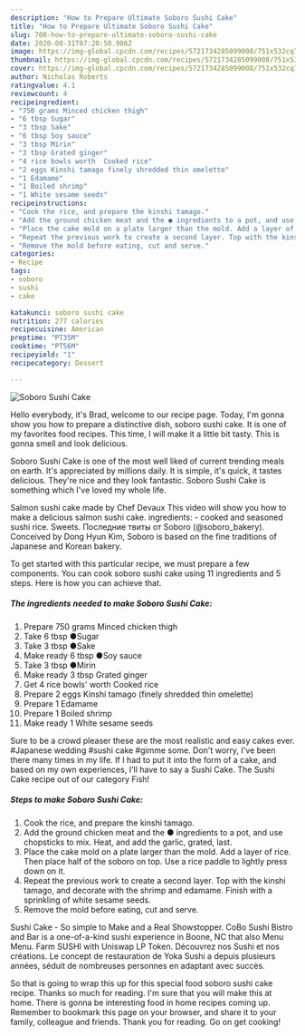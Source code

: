 ```yaml
---
description: "How to Prepare Ultimate Soboro Sushi Cake"
title: "How to Prepare Ultimate Soboro Sushi Cake"
slug: 700-how-to-prepare-ultimate-soboro-sushi-cake
date: 2020-08-31T07:20:50.986Z
image: https://img-global.cpcdn.com/recipes/5721734285099008/751x532cq70/soboro-sushi-cake-recipe-main-photo.jpg
thumbnail: https://img-global.cpcdn.com/recipes/5721734285099008/751x532cq70/soboro-sushi-cake-recipe-main-photo.jpg
cover: https://img-global.cpcdn.com/recipes/5721734285099008/751x532cq70/soboro-sushi-cake-recipe-main-photo.jpg
author: Nicholas Roberts
ratingvalue: 4.1
reviewcount: 4
recipeingredient:
- "750 grams Minced chicken thigh"
- "6 tbsp Sugar"
- "3 tbsp Sake"
- "6 tbsp Soy sauce"
- "3 tbsp Mirin"
- "3 tbsp Grated ginger"
- "4 rice bowls worth  Cooked rice"
- "2 eggs Kinshi tamago finely shredded thin omelette"
- "1 Edamame"
- "1 Boiled shrimp"
- "1 White sesame seeds"
recipeinstructions:
- "Cook the rice, and prepare the kinshi tamago."
- "Add the ground chicken meat and the ● ingredients to a pot, and use chopsticks to mix. Heat, and add the garlic, grated, last."
- "Place the cake mold on a plate larger than the mold. Add a layer of rice. Then place half of the soboro on top. Use a rice paddle to lightly press down on it."
- "Repeat the previous work to create a second layer. Top with the kinshi tamago, and decorate with the shrimp and edamame. Finish with a sprinkling of white sesame seeds."
- "Remove the mold before eating, cut and serve."
categories:
- Recipe
tags:
- soboro
- sushi
- cake

katakunci: soboro sushi cake 
nutrition: 277 calories
recipecuisine: American
preptime: "PT35M"
cooktime: "PT56M"
recipeyield: "1"
recipecategory: Dessert

---
```



![Soboro Sushi Cake](https://img-global.cpcdn.com/recipes/5721734285099008/751x532cq70/soboro-sushi-cake-recipe-main-photo.jpg)

Hello everybody, it's Brad, welcome to our recipe page. Today, I'm gonna show you how to prepare a distinctive dish, soboro sushi cake. It is one of my favorites food recipes. This time, I will make it a little bit tasty. This is gonna smell and look delicious.

Soboro Sushi Cake is one of the most well liked of current trending meals on earth. It's appreciated by millions daily. It is simple, it's quick, it tastes delicious. They're nice and they look fantastic. Soboro Sushi Cake is something which I've loved my whole life.

Salmon sushi cake made by Chef Devaux This video will show you how to make a delicious salmon sushi cake. ingredients: - cooked and seasoned sushi rice. Sweets. Последние твиты от Soboro (@soboro_bakery). Conceived by Dong Hyun Kim, Soboro is based on the fine traditions of Japanese and Korean bakery.


To get started with this particular recipe, we must prepare a few components. You can cook soboro sushi cake using 11 ingredients and 5 steps. Here is how you can achieve that.

<!--inarticleads1-->

##### The ingredients needed to make Soboro Sushi Cake:

1. Prepare 750 grams Minced chicken thigh
1. Take 6 tbsp ●Sugar
1. Take 3 tbsp ●Sake
1. Make ready 6 tbsp ●Soy sauce
1. Take 3 tbsp ●Mirin
1. Make ready 3 tbsp Grated ginger
1. Get 4 rice bowls&#39; worth  Cooked rice
1. Prepare 2 eggs Kinshi tamago (finely shredded thin omelette)
1. Prepare 1 Edamame
1. Prepare 1 Boiled shrimp
1. Make ready 1 White sesame seeds


Sure to be a crowd pleaser these are the most realistic and easy cakes ever. #Japanese wedding #sushi cake #gimme some. Don&#39;t worry, I&#39;ve been there many times in my life. If I had to put it into the form of a cake, and based on my own experiences, I&#39;ll have to say a Sushi Cake. The Sushi Cake recipe out of our category Fish! 

<!--inarticleads2-->

##### Steps to make Soboro Sushi Cake:

1. Cook the rice, and prepare the kinshi tamago.
1. Add the ground chicken meat and the ● ingredients to a pot, and use chopsticks to mix. Heat, and add the garlic, grated, last.
1. Place the cake mold on a plate larger than the mold. Add a layer of rice. Then place half of the soboro on top. Use a rice paddle to lightly press down on it.
1. Repeat the previous work to create a second layer. Top with the kinshi tamago, and decorate with the shrimp and edamame. Finish with a sprinkling of white sesame seeds.
1. Remove the mold before eating, cut and serve.


Sushi Cake - So simple to Make and a Real Showstopper. CoBo Sushi Bistro and Bar is a one-of-a-kind sushi experience in Boone, NC that also Menu Menu. Farm SUSHI with Uniswap LP Token. Découvrez nos Sushi et nos créations. Le concept de restauration de Yoka Sushi a depuis plusieurs années, séduit de nombreuses personnes en adaptant avec succès. 

So that is going to wrap this up for this special food soboro sushi cake recipe. Thanks so much for reading. I'm sure that you will make this at home. There is gonna be interesting food in home recipes coming up. Remember to bookmark this page on your browser, and share it to your family, colleague and friends. Thank you for reading. Go on get cooking!
